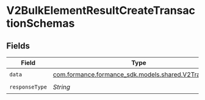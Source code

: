 # V2BulkElementResultCreateTransactionSchemas


## Fields

| Field                                                                                         | Type                                                                                          | Required                                                                                      | Description                                                                                   |
| --------------------------------------------------------------------------------------------- | --------------------------------------------------------------------------------------------- | --------------------------------------------------------------------------------------------- | --------------------------------------------------------------------------------------------- |
| `data`                                                                                        | [com.formance.formance_sdk.models.shared.V2Transaction](../../models/shared/V2Transaction.md) | :heavy_check_mark:                                                                            | N/A                                                                                           |
| `responseType`                                                                                | *String*                                                                                      | :heavy_check_mark:                                                                            | N/A                                                                                           |